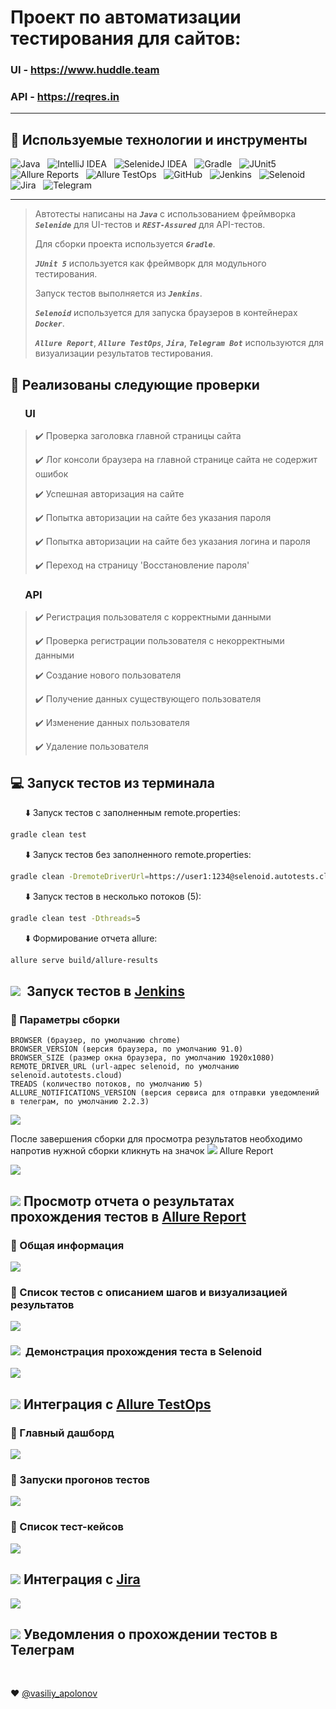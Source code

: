 # Проект по автоматизации тестирования для сайтов:

### UI - <a target="_blank" href="https://www.huddle.team/">https://www.huddle.team</a>
### API - <a target="_blank" href="https://reqres.in/">https://reqres.in</a>
____
## :pushpin: Используемые технологии и инструменты
![Java](https://github.com/vapolonov/vapolonov/blob/main/vasvap_java_logo.png "Java")&nbsp;&nbsp;
![IntelliJ IDEA](https://github.com/vapolonov/vapolonov/blob/main/vasvap_idea_logo.png "IntelliJ IDEA")&nbsp;&nbsp;
![SelenideJ IDEA](https://github.com/vapolonov/vapolonov/blob/main/vasvap_selenide_logo.png "Selenide")&nbsp;&nbsp;
![Gradle](https://github.com/vapolonov/vapolonov/blob/main/vasvap_gradle_logo.png "Gradle")&nbsp;&nbsp;
![JUnit5](https://github.com/vapolonov/vapolonov/blob/main/vasvap_junit5_logo.png "JUnit5")&nbsp;&nbsp;
![Allure Reports](https://github.com/vapolonov/vapolonov/blob/main/vasvap_allure_logo.png "Allure Reports")&nbsp;&nbsp;
![Allure TestOps](https://github.com/vapolonov/vapolonov/blob/main/vasvap_allure_logo_l.png "Allure TestOps")&nbsp;&nbsp;
![GitHub](https://github.com/vapolonov/vapolonov/blob/main/vasvap_github_logo.png "GitHub")&nbsp;&nbsp;
![Jenkins](https://github.com/vapolonov/vapolonov/blob/main/vasvap_jenkins_logo.png "Jenkins")&nbsp;&nbsp;
![Selenoid](https://github.com/vapolonov/vapolonov/blob/main/vasvap_selenoid_logo.png "Selenoid")&nbsp;&nbsp;
![Jira](https://github.com/vapolonov/vapolonov/blob/main/vasvap_jira_logo.png "Jira")&nbsp;&nbsp;
![Telegram](https://github.com/vapolonov/vapolonov/blob/main/vasvap_telegram_logo.png "Telegram")&nbsp;&nbsp;
____
> Автотесты написаны на ***`Java`*** с использованием фреймворка ***`Selenide`*** для UI-тестов и ***`REST-Assured`*** для API-тестов.
>
> Для сборки проекта используется ***`Gradle`***.
>
> ***`JUnit 5`*** используется как фреймворк для модульного тестирования.
>
> Запуск тестов выполняется из ***`Jenkins`***.
>
> ***`Selenoid`*** используется для запуска браузеров в контейнерах ***`Docker`***.
>
> ***`Allure Report`***, ***`Allure TestOps`***, ***`Jira`***, ***`Telegram Bot`*** используются для визуализации результатов тестирования.

## :rocket: Реализованы следующие проверки
### &nbsp;&nbsp;&nbsp;&nbsp;&nbsp; UI
> :heavy_check_mark: Проверка заголовка главной страницы сайта
> 
> :heavy_check_mark: Лог консоли браузера на главной странице сайта не содержит ошибок
> 
> :heavy_check_mark: Успешная авторизация на сайте
> 
> :heavy_check_mark: Попытка авторизации на сайте без указания пароля
> 
> :heavy_check_mark: Попытка авторизации на сайте без указания логина и пароля
> 
> :heavy_check_mark: Переход на страницу 'Восстановление пароля'

### &nbsp;&nbsp;&nbsp;&nbsp;&nbsp; API
> :heavy_check_mark: Регистрация пользователя с корректными данными
> 
> :heavy_check_mark: Проверка регистрации пользователя с некорректными данными
> 
> :heavy_check_mark: Создание нового пользователя
> 
> :heavy_check_mark: Получение данных существующего пользователя
> 
> :heavy_check_mark: Изменение данных пользователя
> 
> :heavy_check_mark: Удаление пользователя

## :computer: Запуск тестов из терминала

&nbsp;&nbsp;&nbsp;&nbsp;&nbsp; :arrow_down: Запуск тестов с заполненным remote.properties:

```bash
gradle clean test
```

&nbsp;&nbsp;&nbsp;&nbsp;&nbsp; :arrow_down: Запуск тестов без заполненного remote.properties:

```bash
gradle clean -DremoteDriverUrl=https://user1:1234@selenoid.autotests.cloud/wd/hub/ -DvideoStorage=https://selenoid.autotests.cloud/video/ -Dthreads=1 test
```

&nbsp;&nbsp;&nbsp;&nbsp;&nbsp; :arrow_down: Запуск тестов в несколько потоков (5):
```bash
gradle clean test -Dthreads=5
```

&nbsp;&nbsp;&nbsp;&nbsp;&nbsp; :arrow_down: Формирование отчета allure:
```bash
allure serve build/allure-results
```

## ![](https://github.com/vapolonov/vasvap_diploma/blob/main/img/vasvap_jenkins_logo.png)&nbsp; Запуск тестов в [Jenkins](https://jenkins.autotests.cloud/job/vasvap-diploma/)

### :pushpin: Параметры сборки
```REPOSITORY (адрес исходников проекта на github.com)
BROWSER (браузер, по умолчанию chrome)
BROWSER_VERSION (версия браузера, по умолчанию 91.0)
BROWSER_SIZE (размер окна браузера, по умолчанию 1920x1080)
REMOTE_DRIVER_URL (url-адрес selenoid, по умолчанию selenoid.autotests.cloud)
TREADS (количество потоков, по умолчанию 5)
ALLURE_NOTIFICATIONS_VERSION (версия сервиса для отправки уведомлений в телеграм, по умолчанию 2.2.3)
```
![](https://github.com/vapolonov/vasvap_diploma/blob/main/img/vasvap_jenkins_param.png)

После завершения сборки для просмотра результатов необходимо напротив нужной сборки кликнуть на значок ![](https://github.com/vapolonov/vasvap_diploma/blob/main/img/vasvap_testops_logo.png) Allure Report

![](https://github.com/vapolonov/vasvap_diploma/blob/main/img/vasvap_allure_report_2.jpg)

## ![](https://github.com/vapolonov/vasvap_diploma/blob/main/img/vasvap_testops_logo.png) Просмотр отчета о результатах прохождения тестов в [Allure Report](https://jenkins.autotests.cloud/job/vasvap-diploma/41/allure/)

### :pushpin: Общая информация

![](https://github.com/vapolonov/vasvap_diploma/blob/main/img/vasvap_allure_report_3.jpg)

### :pushpin: Список тестов c описанием шагов и визуализацией результатов

![](https://github.com/vapolonov/vasvap_diploma/blob/main/img/vasvap_allure_report_5.jpg)

### ![](https://github.com/vapolonov/vasvap_diploma/blob/main/img/vasvap_selenoid_logo_sm.png)&nbsp; Демонстрация прохождения теста в Selenoid

![](https://github.com/vapolonov/vasvap_diploma/blob/main/img/selenoid.gif)

## ![](https://github.com/vapolonov/vasvap_diploma/blob/main/img/vasvap_allure_logo.png) Интеграция с [Allure TestOps](https://allure.autotests.cloud/project/1032/dashboards)

### :pushpin: Главный дашборд

![](https://github.com/vapolonov/vasvap_diploma/blob/main/img/vasvap_testops.jpg)

### :pushpin: Запуски прогонов тестов

![](https://github.com/vapolonov/vasvap_diploma/blob/main/img/vasvap_testops_3.jpg)

### :pushpin: Список тест-кейсов

![](https://github.com/vapolonov/vasvap_diploma/blob/main/img/vasvap_testops_2.jpg)

## ![](https://github.com/vapolonov/vasvap_diploma/blob/main/img/vasvap_jira_logo.png) Интеграция с [Jira](https://jira.autotests.cloud/browse/HOMEWORK-342)

![](https://github.com/vapolonov/vasvap_diploma/blob/main/img/vasvap_jira.jpg)

## ![](https://github.com/vapolonov/vasvap_diploma/blob/main/img/vasvap_telegram_logo.png) Уведомления о прохождении тестов в Телеграм

![]()
![]()

:heart: <a target="_blank" href="https://t.me/vasiliy_apolonov">@vasiliy_apolonov</a>

